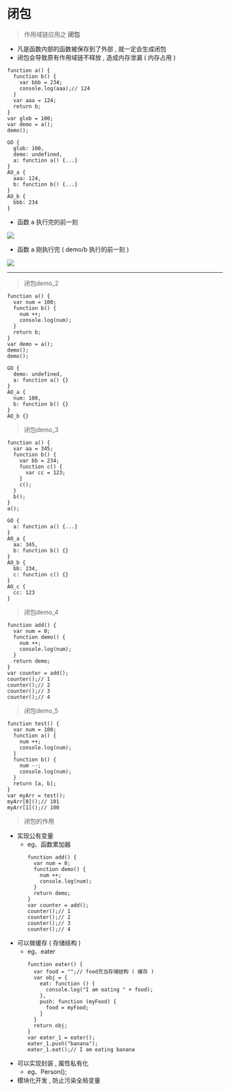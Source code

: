 # 闭包

> 作用域链应用之 **闭包**

- 凡是函数内部的函数被保存到了外部 , 就一定会生成闭包
- 闭包会导致原有作用域链不释放 , 造成内存泄漏 ( 内存占用 )

```
function a() {
  function b() {
    var bbb = 234;
    console.log(aaa);// 124
  }
  var aaa = 124;
  return b;
}
var glob = 100;
var demo = a();
demo();
```
```
GO {
  glob: 100,
  demo: undefined,
  a: function a() {...}
}
AO_a {
  aaa: 124,
  b: function b() {...}
}
AO_b {
  bbb: 234
}
```

- 函数 a 执行完的前一刻

![](./5.png)

- 函数 a 刚执行完 ( demo/b 执行的前一刻 )

![](./6.png)

---------------------------------------

> 闭包demo_2

```
function a() {
  var num = 100;
  function b() {
    num ++;
    console.log(num);
  }
  return b;
}
var demo = a();
demo();
demo();
```
```
GO {
  demo: undefined,
  a: function a() {}
}
AO_a {
  num: 100,
  b: function b() {}
}
AO_b {}
```

> 闭包demo_3

```
function a() {
  var aa = 345;
  function b() {
    var bb = 234;
    function c() {
      var cc = 123;
    }
    c();
  }
  b();
}
a();
```
```
GO {
  a: function a() {...}
}
AO_a {
  aa: 345,
  b: function b() {}
}
AO_b {
  bb: 234,
  c: function c() {}
}
AO_c {
  cc: 123
}
```

> 闭包demo_4
```
function add() {
  var num = 0;
  function demo() {
    num ++;
    console.log(num);
  }
  return demo;
}
var counter = add();
counter();// 1
counter();// 2
counter();// 3
counter();// 4
```

> 闭包demo_5
```
function test() {
  var num = 100;
  function a() {
    num ++;
    console.log(num);
  }
  function b() {
    num --;
    console.log(num);
  }
  return [a, b];
}
var myArr = test();
myArr[0]();// 101
myArr[1]();// 100
```

> 闭包的作用
- 实现公有变量
  - eg、函数累加器
    ```
    function add() {
      var num = 0;
      function demo() {
        num ++;
        console.log(num);
      }
      return demo;
    }
    var counter = add();
    counter();// 1
    counter();// 2
    counter();// 3
    counter();// 4
    ```
- 可以做缓存 ( 存储结构 )
  - eg、eater
    ```
    function eater() {
      var food = "";// food充当存储结构 ( 缓存 )
      var obj = {
        eat: function () {
          console.log("I am eating " + food);
        },
        push: function (myFood) {
          food = myFood;
        }
      }
      return obj;
    }
    var eater_1 = eater();
    eater_1.push("banana");
    eater_1.eat();// I am eating banana
    ```
- 可以实现封装 , 属性私有化
  - eg、Person();
- 模块化开发 , 防止污染全局变量